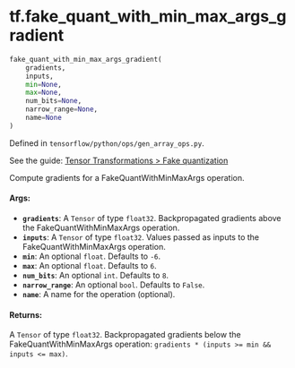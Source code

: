 <div itemscope itemtype="http://developers.google.com/ReferenceObject">
<meta itemprop="name" content="tf.fake_quant_with_min_max_args_gradient" />
</div>

# tf.fake_quant_with_min_max_args_gradient

``` python
fake_quant_with_min_max_args_gradient(
    gradients,
    inputs,
    min=None,
    max=None,
    num_bits=None,
    narrow_range=None,
    name=None
)
```



Defined in `tensorflow/python/ops/gen_array_ops.py`.

See the guide: [Tensor Transformations > Fake quantization](../../../api_guides/python/array_ops.md#Fake_quantization)

Compute gradients for a FakeQuantWithMinMaxArgs operation.

#### Args:

* <b>`gradients`</b>: A `Tensor` of type `float32`.
    Backpropagated gradients above the FakeQuantWithMinMaxArgs operation.
* <b>`inputs`</b>: A `Tensor` of type `float32`.
    Values passed as inputs to the FakeQuantWithMinMaxArgs operation.
* <b>`min`</b>: An optional `float`. Defaults to `-6`.
* <b>`max`</b>: An optional `float`. Defaults to `6`.
* <b>`num_bits`</b>: An optional `int`. Defaults to `8`.
* <b>`narrow_range`</b>: An optional `bool`. Defaults to `False`.
* <b>`name`</b>: A name for the operation (optional).


#### Returns:

  A `Tensor` of type `float32`.
  Backpropagated gradients below the FakeQuantWithMinMaxArgs operation:
  `gradients * (inputs >= min && inputs <= max)`.